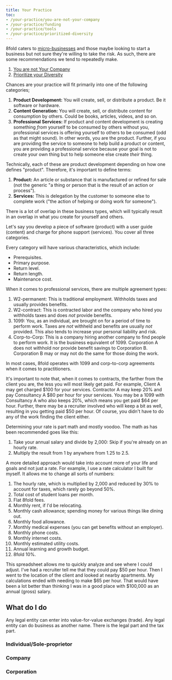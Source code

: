 ```yaml
---
title: Your Practice
toc:
- /your-practice/you-are-not-your-company
- /your-practice/funding
- /your-practice/tools
- /your-practice/prioritized-diversity
---
```


8fold caters to [micro-businesses](https://en.wikipedia.org/wiki/Micro-enterprise) and those maybe looking to start a business but not sure they're willing to take the risk. As such, there are some recommendations we tend to repeatedly make.

1. [You are not Your Company](/the-outer-fold/practitioners/your-practice/you-are-not-your-company)
2. [Prioritize your Diversity](/the-outer-fold/practitioners/your-practice/prioritized-diversity)

Chances are your practice will fit primarily into one of the following categories;

1. **Product Development:** You will create, sell, or distribute a product. Be it software or hardware.
2. **Content Generation:** You will create, sell, or distribute content for consumption by others. Could be books, articles, videos, and so on.
3. **Professional Services:** If product and content development is creating something _from_ yourself to be consumed by others without you, professional services is offering yourself to others to be consumed \(odd as that might sound\). In other words, you are the product. Further, if you are providing the service to someone to help build a product or content, you are providing a professional service because your goal is not to create your own thing but to help someone else create _their_ thing.

Technically, each of these are product development depending on how one defines "product". Therefore, it's important to define terms:

1. **Product:** An article or substance that is manufactured or refined for sale (not the generic "a thing or person that is the result of an action or process").
2. **Services:** This is delegation by the customer to someone else to complete work ("the action of helping or doing work for someone").

There is a lot of overlap in these business types, which will typically result in an overlap in what you create for yourself and others.

Let's say you develop a piece of software (product) with a user guide (content) and charge for phone support (services). You cover all three categories.

Every category will have various characteristics, which include:

* Prerequisites.
* Primary purpose.
* Return level.
* Return length.
* Maintenance cost.

When it comes to professional services, there are multiple agreement types:

1. W2-permanent: This is traditional employment. Withholds taxes and usually provides benefits.
2. W2-contract: This is contracted labor and the company who hired you withholds taxes and does _not_ provide benefits.
3. 1099: You, as an individual, are brought on for a period of time to perform work. Taxes are _not_ withheld and benefits are usually _not_ provided. This also tends to increase your personal liability and risk.
4. Corp-to-Corp: This is a company hiring another company to find people to perform work. It is the business equivalent of 1099. Corporation A does not withhold nor provide benefit savings to Corporation B. Corporation B may or may not do the same for those doing the work.

In most cases, 8fold operates with 1099 and corp-to-corp agreements when it comes to practitioners.

It's important to note that, when it comes to contracts, the farther from the client you are, the less you will most likely get paid. For example, Client A may get charged $100 for your services. Contractor A may keep 20% and pay Consultancy A $80 per hour for your services. You may be a 1099 with Consultancy A who also keeps 20%, which means you get paid $64 per hour. Further, there may be a recruiter involved who will keep a bit as well, resulting in you getting paid $50 per hour. Of course, you didn't have to do any of the work finding the client either.

Determining your rate is part math and mostly voodoo. The math as has been recommended goes like this:

1. Take your annual salary and divide by 2,000: Skip if you're already on an hourly rate.
2. Multiply the result from 1 by anywhere from 1.25 to 2.5.

A more detailed approach would take into account more of your life and goals and not just a rate. For example, I use a rate calculator I built for myself. It allows me to change all sorts of numbers:

1. The hourly rate, which is multiplied by 2,000 and reduced by 30% to account for taxes, which rarely go beyond 50%.
2. Total cost of student loans per month.
3. Flat 8fold fees.
4. Monthly rent, if I'd be relocating.
5. Monthly cash allowance; spending money for various things like dining out.
6. Monthly food allowance.
7. Monthly medical expenses \(you can get benefits without an employer\).
8. Monthly phone costs.
9. Monthly internet costs.
10. Monthly estimated utility costs.
11. Annual learning and growth budget.
12. 8fold 10%.

This spreadsheet allows me to quickly analyze and see where I could adjust. I've had a recruiter tell me that they could pay $50 per hour. Then I went to the location of the client and looked at nearby apartments. My calculations ended with needing to make $65 per hour. That would have been a lot better than thinking I was in a good place with $100,000 as an annual \(gross\) salary.

## What do I do

Any legal entity can enter into value-for-value exchanges (trade). Any legal entity can do business as another name. There is the legal part and the tax part.

### Individual/Sole-proprietor
### Company
### Corporation